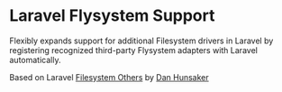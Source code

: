 # Laravel Flysystem Support #

Flexibly expands support for additional Filesystem drivers in Laravel by registering recognized third-party Flysystem adapters with Laravel automatically.

Based on Laravel [Filesystem Others](https://github.com/danhunsaker) by [Dan Hunsaker](https://danhunsaker.awswan.com/)

